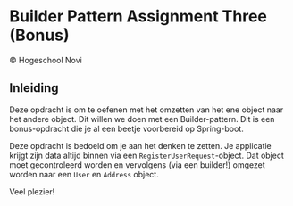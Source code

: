# Builder Pattern Assignment Three (Bonus)
&copy; Hogeschool Novi

## Inleiding
Deze opdracht is om te oefenen met het omzetten van het ene object naar het andere object. Dit willen we
doen met een Builder-pattern. Dit is een bonus-opdracht die je al een beetje voorbereid op Spring-boot.

Deze opdracht is bedoeld om je aan het denken te zetten. Je applicatie krijgt zijn data altijd binnen via een
`RegisterUserRequest`-object. Dat object moet gecontroleerd worden en vervolgens (via een builder!) omgezet worden naar 
een `User` en `Address` object.

Veel plezier!